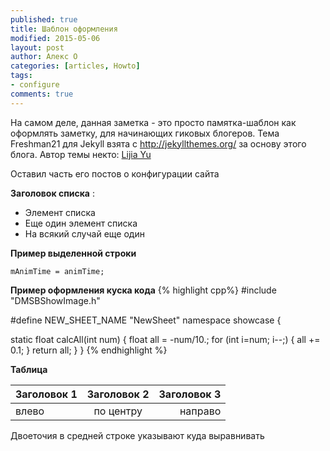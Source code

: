 ```yaml
---
published: true
title: Шаблон оформления
modified: 2015-05-06
layout: post
author: Алекс О 
categories: [articles, Howto]
tags:
- configure
comments: true
---
```


На самом деле, данная заметка - это просто памятка-шаблон как оформлять заметку, для начинающих гиковых блогеров.
Тема Freshman21 для Jekyll взята c http://jekyllthemes.org/ за основу этого блога. Автор темы некто:  [Lijia Yu](http://yulijia.net/freshman21/)

Оставил часть его постов о конфигурации сайта

**Заголовок списка** :

  - Элемент списка
  - Еще один элемент списка
  - На всякий случай еще один

**Пример выделенной строки**

`mAnimTime = animTime;`
<!-- more -->
**Пример оформления куска кода**
{% highlight cpp%}
#include "DMSBShowImage.h"

#define NEW_SHEET_NAME "NewSheet"
namespace showcase {

static float calcAll(int num) {
    float all = -num/10.;
    for (int i=num; i--;) {
        all += 0.1;
    }
    return all;
}
}
{% endhighlight %}

**Таблица**

|Заголовок 1|Заголовок 2|Заголовок 3|
|:--|:-:|--:|
|влево|по центру|направо|

Двоеточия в средней строке указывают куда выравнивать
